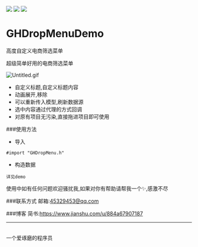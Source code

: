 ![](https://img.shields.io/badge/platform-iOS-red.svg) ![](https://img.shields.io/badge/language-Objective--C-orange.svg) 
![](https://img.shields.io/badge/license-MIT%20License-brightgreen.svg) 
# GHDropMenuDemo
高度自定义电商筛选菜单

超级简单好用的电商筛选菜单 

![Untitled.gif](https://upload-images.jianshu.io/upload_images/1419035-258fa2903330d49d.gif?imageMogr2/auto-orient/strip)

* 自定义标题,自定义标题内容
* 动画展开,移除
* 可以重新传入模型,刷新数据源
* 选中内容通过代理的方式回调
* 对原有项目无污染,直接拖进项目即可使用


###使用方法
* 导入
```
#import "GHDropMenu.h"
```
* 构造数据
```
详见demo
```

使用中如有任何问题欢迎骚扰我,如果对你有帮助请帮我一个✨,感激不尽

###联系方式
邮箱:45329453@qq.com

###博客
简书:https://www.jianshu.com/u/884a67907187

---
 <br />一个爱琢磨的程序员


